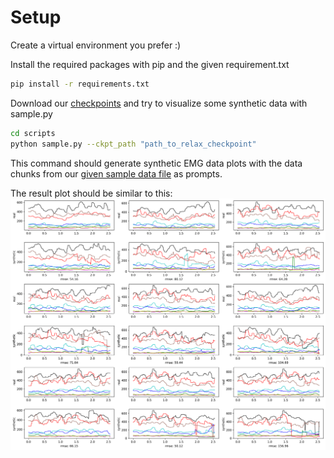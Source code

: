 # Setup

Create a virtual environment you prefer :)

Install the required packages with pip and the given requirement.txt

```sh
pip install -r requirements.txt
```

Download our [checkpoints](https://drive.google.com/drive/folders/1U1cD2DtGX5cib6tC5In4Vkt54K2zbtBt) and try to
visualize some synthetic data with sample.py

```sh
cd scripts
python sample.py --ckpt_path "path_to_relax_checkpoint"
```

This command should generate synthetic EMG data plots with the data chunks from
our [given sample data file](../data/p7_131.csv) as prompts.

The result plot should be similar to this:
![](assets/sample_checkpoint_relax_real_vs_synthetic.png)